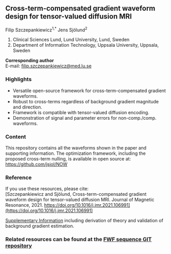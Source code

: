 ## Cross-term-compensated gradient waveform design for tensor-valued diffusion MRI

Filip Szczepankiewicz<sup>1,*</sup> Jens Sjölund<sup>2</sup>

1. Clinical Sciences Lund, Lund University, Lund, Sweden
2. Department of Information Technology, Uppsala University, Uppsala, Sweden


**Corresponding author**  
E-mail: filip.szczepankiewicz@med.lu.se

### Highlights
* Versatile open-source framework for cross-term-compensated gradient waveforms.
* Robust to cross-terms regardless of background gradient magnitude and direction.
* Framework is compatible with tensor-valued diffusion encoding.
* Demonstration of signal and parameter errors for non-comp./comp. waveforms.

### Content
This repository contains all the waveforms shown in the paper and supporting information. The optimization framework, including the proposed cross-term nulling, is available in open source at: https://github.com/jsjol/NOW

### Reference
If you use these resources, please cite:  
[Szczepankiewicz and Sjölund, Cross-term-compensated gradient waveform design for tensor-valued diffusion MRI. Journal of Magnetic Resonance, 2021. https://doi.org/10.1016/j.jmr.2021.106991](https://doi.org/10.1016/j.jmr.2021.106991)
  
[Supplementary Information](https://ars.els-cdn.com/content/image/1-s2.0-S109078072100080X-mmc1.pdf) including derivation of theory and validation of background gradient estimation.


### Related resources can be found at the [FWF sequence GIT repository](https://github.com/filip-szczepankiewicz/fwf_seq_resources)
